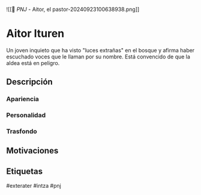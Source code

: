 ![[👤 _PNJ_ - Aitor, el pastor-20240923100638938.png]]
# Aitor Ituren
 Un joven inquieto que ha visto "luces extrañas" en el bosque y afirma haber escuchado voces que le llaman por su nombre. Está convencido de que la aldea está en peligro.

## Descripción
### Apariencia 

### Personalidad 

### Trasfondo 



## Motivaciones

## Etiquetas
#exterater #intza #pnj 
